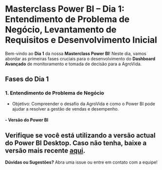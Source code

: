 # Masterclass Power BI – Dia 1: Entendimento de Problema de Negócio, Levantamento de Requisitos e Desenvolvimento Inicial  

Bem-vindo ao **Dia 1** da nossa **Masterclass Power BI**! Neste dia, vamos abordar as primeiras fases cruciais para o desenvolvimento do **Dashboard Avançado** de monitoramento e tomada de decisão para a AgroVida.  

## Fases do Dia 1

### 1. **Entendimento de Problema de Negócio**  
- Objetivo: Compreender o desafio da AgroVida e como o Power BI pode ajudar a resolver a gestão de vendas e desempenho.

#### - **Versão do Power BI**  
Verifique se você está utilizando a versão actual do Power BI Desktop. Caso não tenha, baixe a versão mais recente [aqui](https://powerbi.microsoft.com/).
---

**Dúvidas ou Sugestões?** Abra uma issue ou entre em contato com a equipe!

